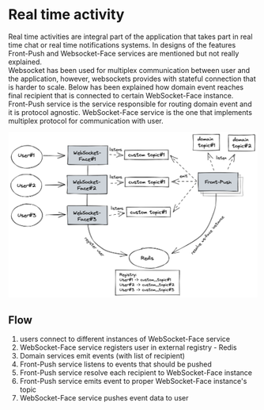 # Real time activity
Real time activities are integral part of the application that takes part 
in real time chat or real time notifications systems. In designs of the features
Front-Push and Websocket-Face services are mentioned but not really explained.  
Websocket has been used for multiplex communication between user and the application, 
however, websockets provides with stateful connection that is harder to scale.
Below has been explained how domain event reaches final recipient that is connected to certain 
WebSocket-Face instance.  
Front-Push service is the service responsible for routing domain event and it is 
protocol agnostic. WebSocket-Face service is the one that implements multiplex protocol
for communication with user.  

![RealTimeActivity](RealTimeActivity.png)

## Flow

1. users connect to different instances of WebSocket-Face service
2. WebSocket-Face service registers user in external registry - Redis
3. Domain services emit events (with list of recipient)  
4. Front-Push service listens to events that should be pushed
5. Front-Push service resolve each recipient to WebSocket-Face instance
6. Front-Push service emits event to proper WebSocket-Face instance's topic
7. WebSocket-Face service pushes event data to user